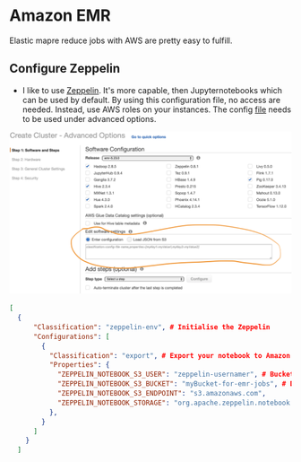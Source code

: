 # Amazon EMR

Elastic mapre reduce jobs with AWS are pretty easy to fulfill. 

## Configure Zeppelin

* I like to use [Zeppelin](https://zeppelin.apache.org). It's more capable, then Jupyternotebooks which can be used by default. By using this configuration file, no access are needed. Instead, use AWS roles on your instances. The config [file](https://github.com/Zirkonium88/AWS/blob/master/EMR/EMR-config-zeppelin.json) needs to be used under advanced options.

![alt text](https://github.com/Zirkonium88/AWS/blob/master/EMR/Screenshot.png)

```json
[
  {
      "Classification": "zeppelin-env", # Initialise the Zeppelin
      "Configurations": [
        {
          "Classification": "export", # Export your notebook to Amazon s3
          "Properties": {
            "ZEPPELIN_NOTEBOOK_S3_USER": "zeppelin-usernamer", # Bucket folder, named by user
            "ZEPPELIN_NOTEBOOK_S3_BUCKET": "myBucket-for-emr-jobs", # Define a bucket - needs already to exist
            "ZEPPELIN_NOTEBOOK_S3_ENDPOINT": "s3.amazonaws.com",
            "ZEPPELIN_NOTEBOOK_STORAGE": "org.apache.zeppelin.notebook.repo.S3NotebookRepo"
          },
        }
      ]
    }
  ]
  
  
````
